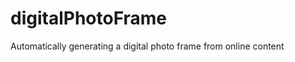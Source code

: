 digitalPhotoFrame
=================

Automatically generating a digital photo frame from online content
